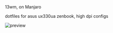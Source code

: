 13wm, on Manjaro

dotfiles for asus ux330ua zenbook, high dpi configs


![preview](https://i.imgur.com/fZJVKU3.png)
